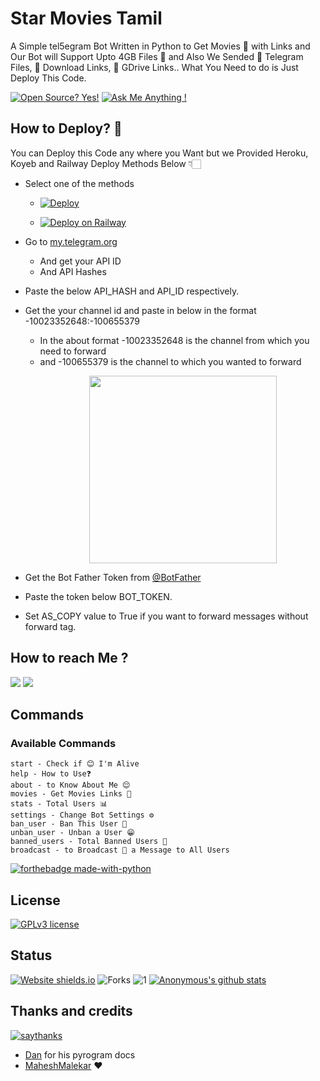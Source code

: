 # Star Movies Tamil
A Simple tel5egram Bot Written in Python to Get Movies 🎥 with Links and Our Bot will Support Upto 4GB Files 📂 and Also We Sended 📂 Telegram Files, 🔗 Download Links, 💾 GDrive Links.. What You Need to do is Just Deploy This Code. 

[![Open Source? Yes!](https://badgen.net/badge/Open%20Source%20%3F/Yes%21/blue?icon=github)](https://github.com/HMTD-Links/Star-Movies-Tamil/tree/main)
[![Ask Me Anything !](https://img.shields.io/badge/Ask%20me-anything-1abc9c.svg)](https://telegram.dog/Star_Movies_Karthik)

## How to Deploy? 🤔
You can Deploy this Code any where you Want but we Provided Heroku, Koyeb and Railway Deploy Methods Below 👇🏻

- Select one of the methods
     - [![Deploy](https://www.herokucdn.com/deploy/button.svg)](https://heroku.com/deploy?template=https://github.com/HMTD-Links/Star-Movies-Bot)

     - [![Deploy on Railway](https://railway.app/button.svg)](https://railway.app/new/template/wEf927)

- Go to  [my.telegram.org](https://my.telegram.org/)
     - And get your API ID
     - And API Hashes

- Paste the below API_HASH and API_ID respectively.

- Get the your channel id and paste in below in the format -10023352648:-100655379
     - In the about format -10023352648 is the channel from which you need to forward 
     - and -100655379 is the channel to which you wanted to forward 
[<p align="center"><img src="https://telegra.ph/file/2130bae31fa168ae57224.jpg" width="300">](https://telegram.dog/Ns_bot_updates)

- Get the Bot Father Token from [@BotFather](https://telegram.dog/botfather)

- Paste the token below BOT_TOKEN.

- Set AS_COPY value to True if you want to forward messages without forward tag.


## How to reach Me ?
<a href="https://telegram.dog/Star_Moviess_Tamil"><img src="https://img.shields.io/badge/Join-Telegram%20Channel-red.svg?logo=Telegram"></a>
<a href="https://telegram.dog/Star_Movies_Karthik"><img src="https://img.shields.io/badge/Join-Telegram%20Group-blue.svg?logo=telegram"></a>

## Commands
### Available Commands 
```
start - Check if 😊 I'm Alive
help - How to Use❓
about - to Know About Me 😌
movies - Get Movies Links 🔗
stats - Total Users 📊
settings - Change Bot Settings ⚙️
ban_user - Ban This User 🚫
unban_user - Unban a User 😁
banned_users - Total Banned Users 🤕
broadcast - to Broadcast 💌 a Message to All Users
```

[![forthebadge made-with-python](http://ForTheBadge.com/images/badges/made-with-python.svg)](https://www.python.org/)

## License
[![GPLv3 license](https://img.shields.io/badge/License-GPLv3-blue.svg)](https://github.com/HMTD-Links/Star-Movies-Tamil/blob/main/LICENSE)

## Status
[![Website shields.io](https://img.shields.io/website-up-down-green-red/http/shields.io.svg)](https://github.com/Ns-AnoNymouS/TG-CONVERT-BOT/tree/main)
![Forks](https://img.shields.io/github/forks/Ns-AnoNymouS/TG-CONVERT-BOT)
![1](https://github-readme-stats.vercel.app/api/top-langs/?username=Ns-AnoNymouS&theme=blue-green)
[![Anonymous's github stats](https://github-readme-stats.vercel.app/api?username=Ns-AnoNymouS&theme=blue-green)](https://github.com/anuraghazra/github-readme-stats)


## Thanks and credits
[![saythanks](https://img.shields.io/badge/say-thanks-ff69b4.svg)](https://saythanks.io/to/kennethreitz)
- [Dan](https://telegram.dog/haskell) for his pyrogram docs
- [MaheshMalekar](https://telegram.dog/MaheshMalekar) ❤
